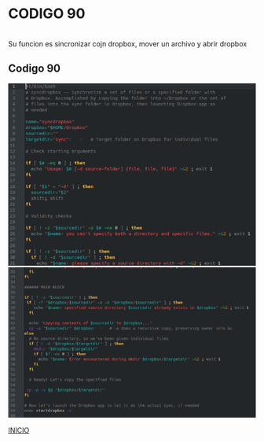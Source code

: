 # **CODIGO 90**
<br>
Su funcion es sincronizar cojn dropbox, mover un archivo y abrir dropbox
<br>

## Codigo 90
![codigo90.png](codigo90.png)
![codigo90-1.png](codigo90-1.png)


[INICIO](https://github.com/SPM-UPVictoria/test-git-2130074/tree/main/README.md)